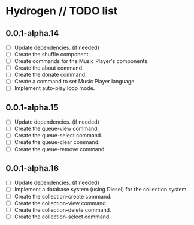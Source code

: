 # Hydrogen // TODO list

## 0.0.1-alpha.14

- [ ] Update dependencies. (if needed)
- [ ] Create the shuffle component.
- [ ] Create commands for the Music Player's components.
- [ ] Create the about command.
- [ ] Create the donate command.
- [ ] Create a command to set Music Player language.
- [ ] Implement auto-play loop mode.

## 0.0.1-alpha.15

- [ ] Update dependencies. (if needed)
- [ ] Create the queue-view command.
- [ ] Create the queue-select command.
- [ ] Create the queue-clear command.
- [ ] Create the queue-remove command.

## 0.0.1-alpha.16

- [ ] Update dependencies. (if needed)
- [ ] Implement a database system (using Diesel) for the collection system.
- [ ] Create the collection-create command.
- [ ] Create the collection-view command.
- [ ] Create the collection-delete command.
- [ ] Create the collection-select command.
